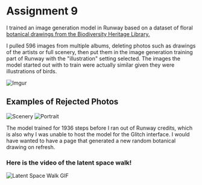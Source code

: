 # Assignment 9
I trained an image generation model in Runway based on a dataset of floral [botanical drawings from the Biodiversity Heritage Library.](https://www.flickr.com/photos/biodivlibrary)

I pulled 596 images from multiple albums, deleting photos such as drawings of the artists or full scenery, then put them in the image generation training part of Runway with the "illustration" setting selected. The images the model started out with to train were actually similar given they were illustrations of birds.

![Imgur](https://imgur.com/G6WT2tx.png)

## Examples of Rejected Photos
![Scenery](https://imgur.com/b2ETUYD.png)
![Portrait](https://imgur.com/fBr0VkY.png)

The model trained for 1936 steps before I ran out of Runway credits, which is also why I was unable to host the model for the Glitch interface. I would have wanted to have a page that generated a new random botanical drawing on refresh.

### Here is the video of the latent space walk!

![Latent Space Walk GIF](https://i.giphy.com/media/hcDnat4WXtNabWoCax/giphy-downsized-medium.gif)
